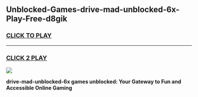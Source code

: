 
## Unblocked-Games-drive-mad-unblocked-6x-Play-Free-d8gik
<h3>
<a href="https://premium76.site?title=drive-mad-unblocked-6x&ref=20M">CLICK TO PLAY</a></h3>
<hr>

<h3>
<a href="https://premium76.site?title=drive-mad-unblocked-6x&ref=20M">CLICK 2 PLAY</a>
  
</h3>

<a href="https://premium76.site?title=drive-mad-unblocked-6x&ref=19M"><img src="https://clearcache.store/games.png"></a>


**drive-mad-unblocked-6x games unblocked: Your Gateway to Fun and Accessible Online Gaming**
